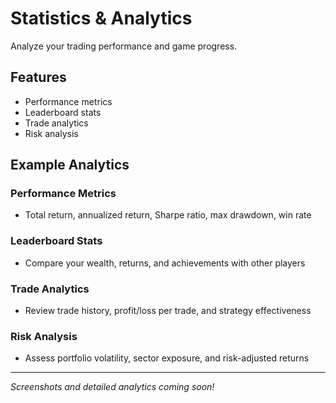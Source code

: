 # Statistics & Analytics

Analyze your trading performance and game progress.

## Features
- Performance metrics
- Leaderboard stats
- Trade analytics
- Risk analysis

## Example Analytics

### Performance Metrics
- Total return, annualized return, Sharpe ratio, max drawdown, win rate

### Leaderboard Stats
- Compare your wealth, returns, and achievements with other players

### Trade Analytics
- Review trade history, profit/loss per trade, and strategy effectiveness

### Risk Analysis
- Assess portfolio volatility, sector exposure, and risk-adjusted returns

---

*Screenshots and detailed analytics coming soon!*
